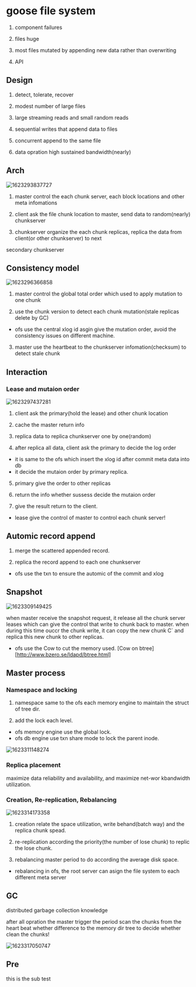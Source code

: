 # goose file system

1) component failures

2) files huge

3) most files mutated by appending new data rather than overwriting

4) API



## Design

1) detect, tolerate, recover

2) modest number of large files

3) large streaming reads and small random reads

4) sequential writes that append data to files

5) concurrent append to the same file

6) data opration high sustained bandwidth(nearly)



## Arch

![1623293837727](C:\Users\alantong\Desktop\vintmd.github.io\photo\1623293837727.png)

1) master control the each chunk server, each block locations and other meta infomations

2) client ask the file chunk location to master, send data to random(nearly) chunkserver

3) chunkserver organize the each chunk replicas, replica the data from client(or other chunkserver) to next 

secondary chunkserver



## Consistency model

![1623296366858](C:\Users\alantong\Desktop\vintmd.github.io\photo\1623296366858.png)

1) master control the global total order which used to apply mutation to one chunk

2) use the chunk version to detect each chunk mutation(stale replicas delete by GC)

* ofs use the central xlog id asgin give the mutation order, avoid the consistency issues on different machine.

3) master use the heartbeat to the chunkserver infomation(checksum) to detect stale chunk

## Interaction

### Lease and mutaion order

![1623297437281](C:\Users\alantong\Desktop\vintmd.github.io\photo\1623297437281.png)

1) client ask the primary(hold the lease) and other chunk location

2) cache the master return info

3) replica data to replica chunkserver one by one(random)

4)  after replica all data, client ask the primary to decide the log order

* it is same to the ofs which insert the xlog id after commit meta data into db
* it decide the mutaion order by primary replica.

5) primary give the order to other replicas

6) return the info whether sussess  decide the mutaion order

7) give the result return to the client.

* lease give the control of master to control each chunk server!



## Automic record append

1) merge the scattered appended record.

2) replica the record append to each one chunkserver

* ofs use the txn to ensure the automic of the commit and xlog



## Snapshot

![1623309149425](C:\Users\alantong\Desktop\vintmd.github.io\photo\1623309149425.png)

when master  receive the snapshot request, it release all the chunk server leases which can give the control that write to chunk back to master. when during this time ouccr the chunk write, it can copy the new chunk C` and replica this new chunk to other replicas.

* ofs use the Cow to cut the memory used. [Cow on btree][http://www.bzero.se/ldapd/btree.html]



## Master process

### Namespace and locking

1) namespace same to the ofs each memory engine to maintain the struct of tree dir.

2) add the lock each level. 

* ofs memory engine use the global lock.
* ofs db engine use txn share mode to lock the parent inode.

![1623311148274](C:\Users\alantong\Desktop\vintmd.github.io\photo\1623311148274.png)

### Replica placement

maximize data reliability and availability, and maximize net-wor kbandwidth utilization. 

### Creation, Re-replication, Rebalancing 

![1623314173358](C:\Users\alantong\Desktop\vintmd.github.io\photo\1623314173358.png)

1) creation relate the space utilization, write behand(batch way) and the replica chunk spead.

2) re-replication according the priority(the number of lose chunk) to replic the lose chunk.

3) rebalancing master period to do according the average disk space.

* rebalancing in ofs, the root server can asign the file system to each different meta server

  

## GC

distributed garbage collection knowledge

after all opration the master trigger the period scan the chunks from the heart beat whether difference to the memory dir tree to decide whether clean the chunks!

![1623317050747](C:\Users\alantong\Desktop\vintmd.github.io\photo\1623317050747.png)







## Pre

this is the sub test






